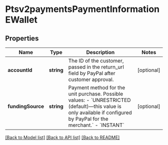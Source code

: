# Ptsv2paymentsPaymentInformationEWallet

## Properties
Name | Type | Description | Notes
------------ | ------------- | ------------- | -------------
**accountId** | **string** | The ID of the customer, passed in the return_url field by PayPal after customer approval. | [optional] 
**fundingSource** | **string** | Payment method for the unit purchase. Possible values: - &#x60;UNRESTRICTED (default)—this value is only available if configured by PayPal for the merchant.&#x60; - &#x60;INSTANT&#x60; | [optional] 

[[Back to Model list]](../README.md#documentation-for-models) [[Back to API list]](../README.md#documentation-for-api-endpoints) [[Back to README]](../README.md)


